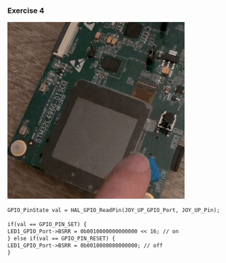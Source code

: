 ### Exercise 4

![LED blinking when pressing button](https://github.com/RobotGrrl/MakingEmbeddedSystems/blob/master/exercise4/blinking1.gif?raw=true)


	GPIO_PinState val = HAL_GPIO_ReadPin(JOY_UP_GPIO_Port, JOY_UP_Pin);

	if(val == GPIO_PIN_SET) {
	LED1_GPIO_Port->BSRR = 0b0010000000000000 << 16; // on
	} else if(val == GPIO_PIN_RESET) {
	LED1_GPIO_Port->BSRR = 0b0010000000000000; // off
	}

